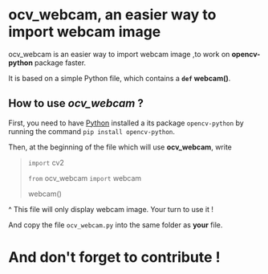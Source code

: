 # **ocv_webcam**, an easier way to import webcam image

ocv_webcam is an easier way to import webcam image ,to work on **opencv-python** package faster.

It is based on a simple Python file, which contains a **`def` webcam()**.

## How to use *ocv_webcam* ?

First, you need to have [Python](https://www.python.org/) installed a its package `opencv-python` by running the command `pip install opencv-python`.

Then, at the beginning of the file which will use **ocv_webcam**, write 

> `import` cv2
>
> `from` ocv_webcam `import` webcam
> 
> webcam()

  ^ This file will only display webcam image. Your turn to use it !  

And copy the file `ocv_webcam.py` into the same folder as **your** file.

# And don't forget to contribute !
